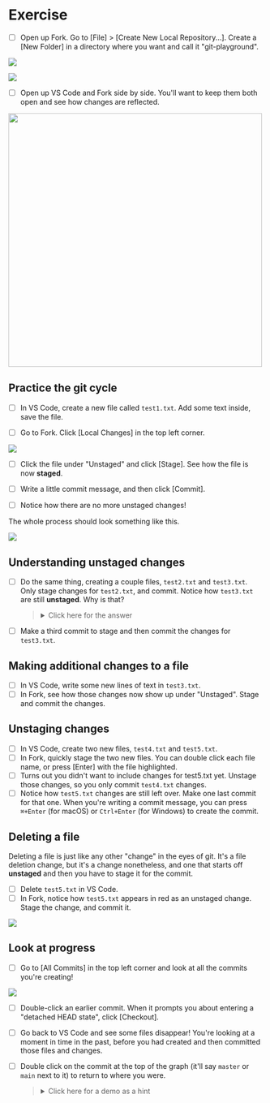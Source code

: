 # Exercise

- [ ] Open up Fork. Go to [File] > [Create New Local Repository...]. Create a [New Folder] in a directory where you want and call it "git-playground".

![](https://i.imgur.com/s3c2XWJ.jpg)

![](https://i.imgur.com/7Okv8zZ.gif)

- [ ] Open up VS Code and Fork side by side. You'll want to keep them both open and see how changes are reflected.

<img src="https://i.imgur.com/dUSvF0Y.png" width="500">

## Practice the git cycle

- [ ] In VS Code, create a new file called `test1.txt`. Add some text inside, save the file.

- [ ] Go to Fork. Click [Local Changes] in the top left corner. 

![](https://i.imgur.com/MMh994Z.jpg)

- [ ] Click the file under "Unstaged" and click [Stage]. See how the file is now **staged**.

- [ ] Write a little commit message, and then click [Commit].

- [ ] Notice how there are no more unstaged changes! 

The whole process should look something like this.


![](https://i.imgur.com/sKwxJyz.gif)

## Understanding unstaged changes

- [ ] Do the same thing, creating a couple files, `test2.txt` and `test3.txt`. Only stage changes for `test2.txt`, and commit. Notice how `test3.txt` are still **unstaged**. Why is that?

  > <details><summary>Click here for the answer</summary>
  > 
  > It should look like this:
  > 
  > ![](https://i.imgur.com/HjO3Sye.gif)
  > 
  > The changes for `test3.txt` are still unstaged because those changes had not been **staged** before the **commit**. Only **staged changes** are committed.
  > 
  > </details>  

- [ ] Make a third commit to stage and then commit the changes for `test3.txt`.

## Making additional changes to a file

- [ ] In VS Code, write some new lines of text in `test3.txt`.
- [ ] In Fork, see how those changes now show up under "Unstaged". Stage and commit the changes.

## Unstaging changes

- [ ] In VS Code, create two new files, `test4.txt` and `test5.txt`.
- [ ] In Fork, quickly stage the two new files. You can double click each file name, or press [Enter] with the file highlighted.
- [ ] Turns out you didn't want to include changes for test5.txt yet. Unstage those changes, so you only commit `test4.txt` changes.
- [ ] Notice how `test5.txt` changes are still left over. Make one last commit for that one. When you're writing a commit message, you can press `⌘+Enter` (for macOS) or `Ctrl+Enter` (for Windows) to create the commit.

## Deleting a file

Deleting a file is just like any other "change" in the eyes of git. It's a file deletion change, but it's a change nonetheless, and one that starts off **unstaged** and then you have to stage it for the commit.

- [ ] Delete `test5.txt` in VS Code.
- [ ] In Fork, notice how `test5.txt` appears in red as an unstaged change. Stage the change, and commit it.

![](https://i.imgur.com/FKfa0cg.png)

## Look at progress

- [ ] Go to [All Commits] in the top left corner and look at all the commits you're creating!

![](https://i.imgur.com/lsfAHRw.jpg)

- [ ] Double-click an earlier commit. When it prompts you about entering a "detached HEAD state", click [Checkout].
- [ ] Go back to VS Code and see some files disappear! You're looking at a moment in time in the past, before you had created and then committed those files and changes.
- [ ] Double click on the commit at the top of the graph (it'll say `master` or `main` next to it) to return to where you were.

  > <details><summary>Click here for a demo as a hint</summary>
  > 
  > ![](https://i.imgur.com/GCNYw9f.gif)
  > </details>
